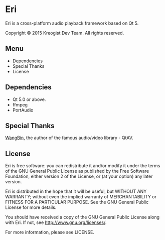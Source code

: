 # Eri
Eri is a cross-platform audio playback framework based on Qt 5.

Copyright © 2015 Kreogist Dev Team. All rights reserved.

## Menu
* Dependencies
* Special Thanks
* License

## Dependencies
* Qt 5.0 or above.
* ffmpeg
* PortAudio

## Special Thanks
[WangBin](https://github.com/wang-bin), the author of the famous audio/video library - QtAV.

## License

Eri is free software: you can redistribute it and/or modify it under the terms of the GNU General Public License as published by the Free Software Foundation, either version 2 of the License, or (at your option) any later version.

Eri is distributed in the hope that it will be useful, but WITHOUT ANY WARRANTY; without even the implied warranty of MERCHANTABILITY or FITNESS FOR A PARTICULAR PURPOSE. See the GNU General Public License for more details.

You should have received a copy of the GNU General Public License along with Eri. If not, see http://www.gnu.org/licenses/.

For more information, please see LICENSE.